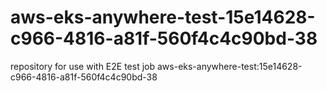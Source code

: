 # aws-eks-anywhere-test-15e14628-c966-4816-a81f-560f4c4c90bd-38
repository for use with E2E test job aws-eks-anywhere-test:15e14628-c966-4816-a81f-560f4c4c90bd-38
